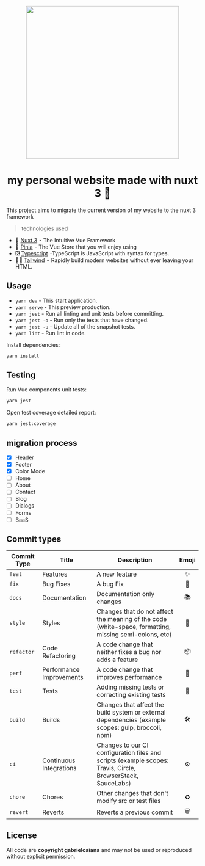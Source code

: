 <p align="center">
  <img width="400" src="https://res.cloudinary.com/nuxt/image/upload/v1650870623/nuxt3-rc-social_z6qh3m.png"/>
</p>

<h1 align="center">my personal website made with nuxt 3 🚧 </h1>

This project aims to migrate the current version of my website to the nuxt 3 framework

> technologies used

- 💚 [Nuxt 3](https://vuejs.org/)  - The Intuitive Vue Framework
- 🍍 [Pinia](https://pinia.vuejs.org/)  - The Vue Store that you will enjoy using
- ❎ [Typescript](https://www.typescriptlang.org/)  -TypeScript is JavaScript with syntax for types.
- 🐻‍❄️ [Tailwind](https://tailwindcss.com/)  -  Rapidly build modern websites without ever leaving your HTML.

## Usage

- `yarn dev` - This start application.
- `yarn serve` - This preview production.
- `yarn jest` - Run all linting and unit tests before committing.
- `yarn jest -o` - Run only the tests that have changed.
- `yarn jest -u` - Update all of the snapshot tests.
- `yarn lint` - Run lint in code.

Install dependencies:

```sh
yarn install
```

## Testing

Run Vue components unit tests:

```sh
yarn jest
```

Open test coverage detailed report:

```sh
yarn jest:coverage
```

## migration process

- [x] Header
- [x] Footer
- [x] Color Mode
- [ ] Home
- [ ] About
- [ ] Contact
- [ ] Blog
- [ ] Dialogs
- [ ] Forms
- [ ] BaaS

## Commit types

| Commit Type | Title                    | Description                                                                                                 | Emoji |
| ----------- | ------------------------ | ----------------------------------------------------------------------------------------------------------- | :---: |
| `feat`      | Features                 | A new feature                                                                                               |  ✨   |
| `fix`       | Bug Fixes                | A bug Fix                                                                                                   |  🐛   |
| `docs`      | Documentation            | Documentation only changes                                                                                  |  📚   |
| `style`     | Styles                   | Changes that do not affect the meaning of the code (white-space, formatting, missing semi-colons, etc)      |  💎   |
| `refactor`  | Code Refactoring         | A code change that neither fixes a bug nor adds a feature                                                   |  📦   |
| `perf`      | Performance Improvements | A code change that improves performance                                                                     |  🚀   |
| `test`      | Tests                    | Adding missing tests or correcting existing tests                                                           |  🚨   |
| `build`     | Builds                   | Changes that affect the build system or external dependencies (example scopes: gulp, broccoli, npm)         |   🛠   |
| `ci`        | Continuous Integrations  | Changes to our CI configuration files and scripts (example scopes: Travis, Circle, BrowserStack, SauceLabs) |  ⚙️   |
| `chore`     | Chores                   | Other changes that don't modify src or test files                                                           |  ♻️   |
| `revert`    | Reverts                  | Reverts a previous commit                                                                                   |   🗑   |

## License

All code are **copyright gabrielcaiana** and may not be used or reproduced without explicit permission.

